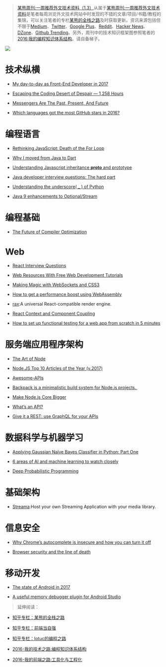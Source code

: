 ﻿
> [某熊周刊:一周推荐外文技术资料（1.3）](https://zhuanlan.zhihu.com/p/24940337)从属于[某熊周刊:一周推荐外文技术资料](https://github.com/wxyyxc1992/Coder-Knowledge-Graph/tree/master/Weekly)是笔者每周浏览外文技术网站中时发现的不错的文章/项目/书籍/教程的集锦，可以关注笔者的专栏[某熊的全栈之路](https://zhuanlan.zhihu.com/wxyyxc1992)及时获取更新。资讯来源包括但不限于[Medium](https://medium.com/)、[Twitter](https://twitter.com/)、[Google Plus](https://plus.google.com/)、[Reddit](https://www.reddit.com/)、[Hacker News](https://news.ycombinator.com/)、[DZone](https://dzone.com/)、[Github Trending](https://github.com/trending)。另外，周刊中的技术知识框架图参照笔者的[2016:我的编程知识体系结构](https://zhuanlan.zhihu.com/p/24476917?refer=wxyyxc1992)。请自备梯子。


![](https://coding.net/u/hoteam/p/Cache/git/raw/master/2017/1/2/1-wiBSyN1Kd2smpkR_EbcgpQ.jpeg)


# 技术纵横



- [My day-to-day as Front-End Developer in 2017](https://medium.com/@lfeh/my-day-to-day-as-front-end-developer-in-2017-6d68b5ac2055?source=reading_list---front_end_development------49-4---------)

- [Escaping the Coding Desert of Despair — 1,258 Hours](https://medium.com/startup-grind/adamhurwitz-escaping-the-desert-dd381b92080f#.u4dhr76vu)

- [Messengers Are The Past, Present, And Future](https://hackernoon.com/messengers-are-the-past-present-and-future-d7b7738f6f7b#.awqsneh1n)

- [Which languages got the most GitHub stars in 2016?](https://medium.freecodecamp.com/data-visualization-what-languages-got-the-most-github-stars-in-2016-a4e3908a9532#.pkb86a1gb)






# 编程语言



- [Rethinking JavaScript: Death of the For Loop](https://hackernoon.com/rethinking-javascript-death-of-the-for-loop-c431564c84a8#.vli8lstqx) 

- [Why I moved from Java to Dart](https://hackernoon.com/why-i-moved-from-java-to-dart-8f3802b1d652#.pgjljxpmo) 

- [Understanding Javascript inheritance __proto__ and prototype](https://medium.com/@peterchang_82818/understand-nodejs-javascript-object-inheritance-proto-prototype-class-9bd951700b29#.p6jjnkmxu)

- [Java developer interview questions: The hard part](https://howtotrainyourjava.com/2016/07/14/java-developer-interview-questions-the-hard-part/)

- [Understanding the underscore( _ ) of Python](https://hackernoon.com/understanding-the-underscore-of-python-309d1a029edc#.5325tg2mo) 

- [Java 9 enhancements to Optional/Stream](https://aboullaite.me/java-9-enhancements-optional-stream/)


# 编程基础



- [The Future of Compiler Optimization](http://blog.regehr.org/archives/247) 




# Web



- [React Interview Questions](https://medium.com/@tylermcginnis/react-interview-questions-c8a319ed02bd#.cub7cjbq5) 

- [Web Resources With Free Web Development Tutorials](https://medium.com/web-development-zone/web-resources-with-free-web-development-tutorials-24cd94bda470#.gookbiirm) 

- [Making Magic with WebSockets and CSS3](https://medium.com/outsystems-engineering/making-magic-with-websockets-and-css3-ec22c1dcc8a8#.hi2qu2uij) 

- [How to get a performance boost using WebAssembly](https://hackernoon.com/how-to-get-a-performance-boost-using-webassembly-8844ec6dd665#.gle72anx6) 

- [rax](https://github.com/alibaba/rax):A universal React-compatible render engine.

- [React Context and Component Coupling](https://medium.com/differential/react-context-and-component-coupling-86e535e2d599#.1glfdflbb)

- [How to set up functional testing for a web app from scratch in 5 minutes](https://hackernoon.com/how-to-set-up-functional-testing-for-a-web-app-from-scratch-in-5-minutes-8055e5d41882#.gq1a7xsoj)




# 服务端应用程序架构



- [The Art of Node](https://github.com/maxogden/art-of-node?utm_source=mybridge&utm_medium=blog&utm_campaign=read_more)

- [Node.JS Top 10 Articles of the Year (v.2017)](https://medium.mybridge.co/node-js-top-10-articles-of-the-year-v-2017-79df8269d0f3#.s2nqidf42)

- [Awesome-APIs](https://github.com/abhishekbanthia/Awesome-APIs)


- [Backpack is a minimalistic build system for Node.js projects. ](https://github.com/palmerhq/backpack) 

- [Make Node.js Core Bigger](https://medium.com/node-js-javascript/make-node-js-core-bigger-97ca7ef62b77#.o1sgt1aie) 

- [What’s an API?](https://iot-for-all.com/whats-an-api-44b23eb30897#.s68445bfq)

- [Give it a REST: use GraphQL for your APIs](https://medium.freecodecamp.com/give-it-a-rest-use-graphql-for-your-apis-40a2761e6336#.hcbz5bfd3) 


# 数据科学与机器学习



- [Applying Gaussian Naïve Bayes Classifier in Python: Part One](https://medium.com/@gp_pulipaka/applying-gaussian-na%C3%AFve-bayes-classifier-in-python-part-one-9f82aa8d9ec4#.lqo5298a4)

- [6 areas of AI and machine learning to watch closely](https://medium.com/@NathanBenaich/6-areas-of-artificial-intelligence-to-watch-closely-673d590aa8aa#.moxejohze)

- [Deep Probabilistic Programming](https://arxiv.org/abs/1701.03757)


# 基础架构



- [Streama](http://dularion.github.io/streama/):Host your own Streaming Application with your media library.




# 信息安全



- [Why Chrome’s autocomplete is insecure and how you can turn it off](https://medium.freecodecamp.com/why-your-browsers-autocomplete-is-insecure-and-you-should-turn-it-off-ebc73d7bcefd#.ve4wp3i9d) 

- [Browser security and the line of death](https://medium.freecodecamp.com/browser-security-and-the-line-of-death-7e50a2742a76#.23thboht9) 




# 移动开发

- [The state of Android in 2017](https://medium.com/@yair.kukielka/the-state-of-android-in-2017-7cab639dfc80#.nxk2qt3wf) 

- [A useful memory debugger plugin for Android Studio](https://hackernoon.com/a-useful-memory-debugger-plugin-for-android-studio-2d9d95bddc24#.tjdmxv60d) 




> 延伸阅读：
> 
- [知乎专栏：某熊的全栈之路](https://zhuanlan.zhihu.com/wxyyxc1992)
> 
- [知乎专栏：前端当自强](https://zhuanlan.zhihu.com/c_67532981)
> 
- [知乎专栏：lotuc的编程之路](https://zhuanlan.zhihu.com/lotuc)
> 
- [2016-我的技术之路:编程知识体系结构](https://zhuanlan.zhihu.com/p/24476917?refer=wxyyxc1992) 
> 
- [2016-我的前端之路:工具化与工程化](https://zhuanlan.zhihu.com/p/24575395?refer=wxyyxc1992)